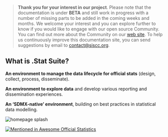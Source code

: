 > **Thank you for your interest in our project**. 
Please note that the documentation is under **BETA** and still work in progress with a number of missing parts to be added in the coming weeks and months. We welcome your interest and you can explore further to know if you would like to engage with our open source Community. 
You can find out more about the Community on our [web site](https://siscc.org). To help us continuously improve this documentation site, you can send suggestions by email to [contact@siscc.org](mailto:contact@siscc.org?subject=documentation-suggestion).


## What is .Stat Suite?

**An environment to manage the data lifecycle for official stats** (design, collect, process, disseminate).<br>

**An environment to explore data** and develop various reporting and dissemination experiences.<br>

**An ‘SDMX-native’ environment**, building on best practices in statistical data modelling.<br>

![homepage splash](/images/home_splash.png)

[![Mentioned in Awesome Official Statistics ](https://awesome.re/mentioned-badge.svg)](http://www.awesomeofficialstatistics.org)

